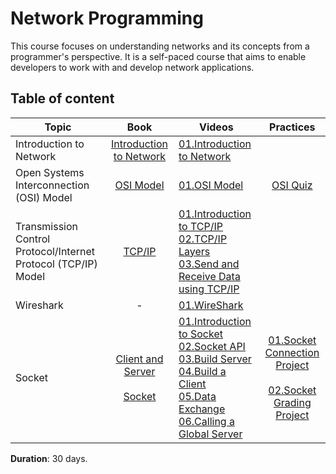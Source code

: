 # Network Programming
This course focuses on understanding networks and its concepts from a programmer's perspective. It is a self-paced course that aims to enable developers to work with and develop network applications.



## Table of content 
| Topic | Book | Videos | Practices | 
|-------|:----------:|------|:--------------:|
|Introduction to Network | [Introduction to Network](https://github.com/SAFCSP-Team/Network-Programming/blob/main/content/01.IntroductionToNetwork.pdf)|[01.Introduction to Network](https://vimeo.com/1099645336/69e0c91cf1?share=copy) | |
|Open Systems Interconnection (OSI) Model  |[OSI Model ](https://github.com/SAFCSP-Team/Network-Programming/blob/main/content/02.OSI.pdf) |[01.OSI Model](https://vimeo.com/1098168377/c4c36e8170?share=copy) |[OSI Quiz](https://testmoz.com/q/14684178) |
|Transmission Control Protocol/Internet Protocol (TCP/IP) Model| [TCP/IP](https://github.com/SAFCSP-Team/Network-Programming/blob/main/content/03.TCP-IP.pdf)| [01.Introduction to TCP/IP](https://vimeo.com/1101124202/504a90644f?share=copy) <br> [02.TCP/IP Layers](https://vimeo.com/1101124356/ae44e0296d?share=copy) <br> [03.Send and Receive Data using TCP/IP](https://vimeo.com/1101459537/dfdfd684c9?share=copy) |  |
|Wireshark | - | [01.WireShark](https://vimeo.com/1101206841/2e2c329125?share=copy) |  |
|Socket | [Client and Server](https://github.com/SAFCSP-Team/Network-Programming/blob/main/content/04.ClientAndServer.pdf) <br> <br> [Socket](https://github.com/SAFCSP-Team/Network-Programming/blob/main/content/05.Socket.pdf)| [01.Introduction to Socket](https://vimeo.com/1099667467/3374650d7f?share=copy) <br>[02.Socket API](https://vimeo.com/1101197356/4e687ff5ab?share=copy) <br>[03.Build Server](https://vimeo.com/1101525400/5305e5a3e2?share=copy)<br>[04.Build a Client](https://vimeo.com/1101517745/cc49d71988?share=copy)<br>[05.Data Exchange](https://vimeo.com/1101517191/006bea88e1?share=copy)<br>[06.Calling a Global Server](https://vimeo.com/1101881773/c4eff1317d?share=copy) | [01.Socket Connection Project](https://github.com/SAFCSP-Team/socket-conncection-project) <br><br> [02.Socket Grading Project](https://github.com/SAFCSP-Team/socket-grading-project)|



**Duration**: 30 days.
